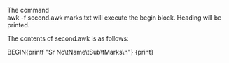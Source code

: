 The command  
awk -f second.awk marks.txt
will execute the begin block. Heading will be printed.

The contents of second.awk is as follows:

BEGIN{printf "Sr No\tName\tSub\tMarks\n"} {print}
